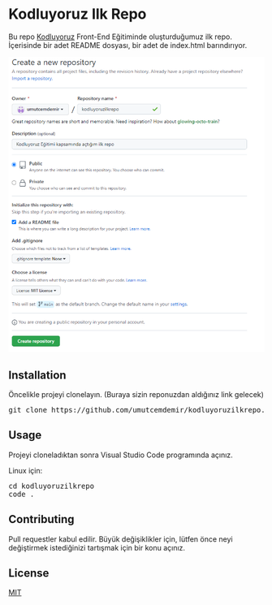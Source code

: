 # Kodluyoruz Ilk Repo
Bu repo [Kodluyoruz](https://kodluyoruz.org/tr/kodluyoruz/) Front-End Eğitiminde oluşturduğumuz ilk repo. İçerisinde bir adet README dosyası, bir adet de index.html barındırıyor.

![Image](/images/proje_gorseli.png)

## Installation

Öncelikle projeyi clonelayın. (Buraya sizin reponuzdan aldığınız link gelecek)

<pre>
git clone https://github.com/umutcemdemir/kodluyoruzilkrepo.git
</pre>

## Usage

Projeyi cloneladıktan sonra Visual Studio Code programında açınız.

Linux için:

<pre>
cd kodluyoruzilkrepo
code .
</pre>

## Contributing
Pull requestler kabul edilir. Büyük değişiklikler için, lütfen önce neyi değiştirmek istediğinizi tartışmak için bir konu açınız.

## License
[MIT](https://choosealicense.com/licenses/mit/)